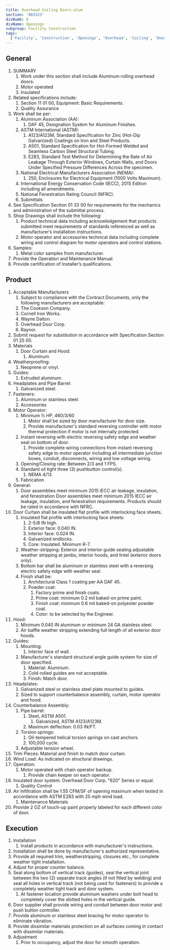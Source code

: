 ```yaml
---
title: Overhead Coiling Doors-alum
section: '083323'
divNumb: 8
divName: Openings
subgroup: Facility Construction
tags:
  ['Facility', 'Construction', 'Openings', 'Overhead', 'Coiling', 'Doors-alum']
---
```


## General

1. SUMMARY
   1. Work under this section shall include Aluminum rolling overhead doors:
   1. Motor operated
   1. Insulated
2. Related specifications include:
   1. Section 11 01 00, Equipment: Basic Requirements.
   2. Quality Assurance
3. Work shall be per:
   1. Aluminum Association (AA):
      1. DAF 45, Designation System for Aluminum Finishes.
   2. ASTM International (ASTM):
      1. A123/A123M, Standard Specification for Zinc (Hot-Dip Galvanized) Coatings on Iron and Steel Products.
      2. A501, Standard Specification for Hot-Formed Welded and Seamless Carbon Steel Structural Tubing.
      3. E283, Standard Test Method for Determining the Rate of Air Leakage Through Exterior Windows, Curtain Walls, and Doors Under Specified Pressure Differences Across the specimen.
   3. National Electrical Manufacturers Association (NEMA):
      1. 250, Enclosures for Electrical Equipment (1000 Volts Maximum).
   4. International Energy Conservation Code (IECC), 2015 Edition including all amendments.
   5. National Fenestration Rating Council (NFRC).
   6. Submittals
4. See Specification Section 01 33 00 for requirements for the mechanics and administration of the submittal process.
5. Shop Drawings shall include the following:
   1. Product technical data including acknowledgement that products submitted meet requirements of standards referenced as well as manufacturer’s installation instructions.
   2. Motor operator and accessories technical data including complete wiring and control diagram for motor operators and control stations.
6. Samples:
   1. Metal color samples from manufacturer.
7. Provide the Operation and Maintenance Manual.
8. Provide certification of Installer’s qualifications.

## Product

1. Acceptable Manufacturers
   1. Subject to compliance with the Contract Documents, only the following manufacturers are acceptable:
   1. The Cookson Company.
   1. Cornell Iron Works.
   1. Wayne Dalton.
   1. Overhead Door Corp.
   1. Raynor.
2. Submit request for substitution in accordance with Specification Section 01 25 00.
3. Materials
   1. Door Curtain and Hood:
      1. Aluminum
4. Weatherproofing:
   1. Neoprene or vinyl.
5. Guides:
   1. Extruded aluminum.
6. Headplates and Pipe Barrel:
   1. Galvanized steel.
7. Fasteners:
   1. Aluminum or stainless steel.
   1. Accessories
8. Motor Operator:
   1. Minimum ½ HP, 460/3/60
      1. Motor shall be sized by door manufacturer for door size.
      2. Provide manufacturer's standard reversing controller with motor thermal protection if motor is not internally protected.
   2. Instant reversing with electric reversing safety edge and weather seal on bottom of door.
      1. Provide complete wiring connections from instant reversing safety edge to motor operator including all intermediate junction boxes, conduit, disconnects, wiring and low voltage wiring.
   3. Opening/Closing rate: Between 2/3 and 1 FPS.
   4. Standard oil tight three (3) pushbutton control(s).
      1. NEMA 4/13.
   5. Fabrication
9. General:
   1. Door assemblies meet minimum 2015 IECC air leakage, insulation, and fenestration Door assemblies meet minimum 2015 IECC air leakage, insulation, and fenestration requirements. Products should be rated in accordance with NFRC.
10. Door Curtain shall be insulated flat profile with interlocking face sheets.
    1. Insulated flat profile with interlocking face sheets:
       1. 2-5/8 IN high.
       2. Exterior face: 0.040 IN.
       3. Interior face: 0.024 IN.
       4. Galvanized endlocks.
       5. Core: Insulated. Minimum R-7.
    2. Weather-stripping: Exterior and interior guide sealing adjustable weather stripping at jambs, interior hoods, and lintel (exterior doors only).
    3. Bottom bar shall be aluminum or stainless steel with a reversing electric safety edge with weather seal.
    4. Finish shall be:
       1. Architectural Class 1 coating per AA DAF 45.
       2. Powder coat:
          1. Factory prime and finish coats.
          2. Prime coat: minimum 0.2 mil baked-on prime paint.
          3. Finish coat: minimum 0.6 mil baked-on polyester powder coat.
          4. Color: to be selected by the Engineer.
11. Hood:
    1. Minimum 0.040 IN aluminum or minimum 24 GA stainless steel.
    2. Air baffle weather stripping extending full length of all exterior door hoods.
12. Guides:
    1. Mounting:
       1. Interior face of wall.
    2. Manufacturer's standard structural angle guide system for size of door specified.
       1. Material: Aluminum.
       2. Cold-rolled guides are not acceptable.
       3. Finish: Match door.
13. Headplates:
    1. Galvanized steel or stainless steel plate mounted to guides.
    2. Sized to support counterbalance assembly, curtain, motor operator and hood.
14. Counterbalance Assembly:
    1. Pipe barrel:
       1. Steel, ASTM A501.
          1. Galvanized, ASTM A123/A123M.
       2. Maximum deflection: 0.03 IN/FT.
    2. Torsion springs:
       1. Oil-tempered helical torsion springs on cast anchors.
       2. 100,000 cycle.
    3. Adjustable tension wheel.
15. Trim Pieces: Material and finish to match door curtain.
16. Wind Load: As indicated on structural drawings.
17. Operation:
    1. Motor operated with chain operator backup.
       1. Provide chain keeper on each operator.
18. Insulated door system: Overhead Door Corp. "620" Series or equal.
    1. Quality Control
19. Air Infiltration shall be 1.55 CFM/SF of opening maximum when tested in accordance with ASTM E283 with 25 mph wind load.
    1. Maintenance Materials
20. Provide 2 OZ of touch-up paint properly labeled for each different color of door.

## Execution

1. Installation
   1. Install products in accordance with manufacturer's instructions.
2. Installation shall be done by manufacturer's authorized representative.
3. Provide all required trim, weatherstripping, closures etc., for complete weather tight installation.
4. Adjust for proper counter balance.
5. Seal along bottom of vertical track (guides), seal the vertical joint between the two (2) separate track angles (if not filled by welding) and seal all holes in vertical track (not being used for fasteners) to provide a completely weather tight track and door system.
   1. At fastener location provide aluminum washers under bolt head to completely cover the slotted holes in the vertical guide.
6. Door supplier shall provide wiring and conduit between door motor and push button controller.
7. Provide aluminum or stainless steel bracing for motor operator to eliminate vibration.
8. Provide dissimilar materials protection on all surfaces coming in contact with dissimilar materials.
9. Adjustment
   1. Prior to occupancy, adjust the door for smooth operation.
